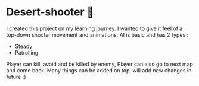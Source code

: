 # Desert-shooter 🔫

I created this project on my learning journey. I wanted to give it feel of a top-down shooter movement and animations.
AI is basic and has 2 types : 
- Steady
- Patrolling

Player can kill, avoid and be killed by enemy, Player can also go to next map and come back.
Many things can be added on top, will add new changes in future ;)
